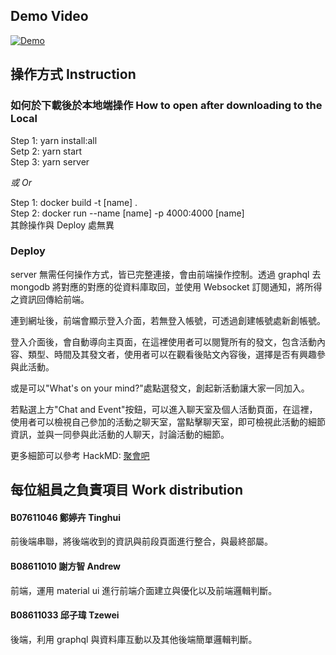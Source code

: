 ## Demo Video
[![Demo](https://i.ytimg.com/vi/PMlr5LC3iqo/maxresdefault.jpg)](https://www.youtube.com/watch?v=PMlr5LC3iqo&ab_channel=tzuwei "Demo") <br>

## 操作方式 Instruction

### 如何於下載後於本地端操作 How to open after downloading to the Local

Step 1: yarn install:all  
Setp 2: yarn start  
Step 3: yarn server

_或 Or_

Step 1: docker build -t [name] .  
Step 2: docker run --name [name] -p 4000:4000 [name]  
其餘操作與 Deploy 處無異 

### Deploy

server 無需任何操作方式，皆已完整連接，會由前端操作控制。透過 graphql 去 mongodb 將對應的對應的從資料庫取回，並使用 Websocket 訂閱通知，將所得之資訊回傳給前端。

連到網址後，前端會顯示登入介面，若無登入帳號，可透過創建帳號處新創帳號。

登入介面後，會自動導向主頁面，在這裡使用者可以閱覽所有的發文，包含活動內容、類型、時間及其發文者，使用者可以在觀看後貼文內容後，選擇是否有興趣參與此活動。

或是可以"What's on your mind?"處點選發文，創起新活動讓大家一同加入。

若點選上方"Chat and Event"按鈕，可以進入聊天室及個人活動頁面，在這裡，使用者可以檢視自己參加的活動之聊天室，當點擊聊天室，即可檢視此活動的細節資訊，並與一同參與此活動的人聊天，討論活動的細節。

更多細節可以參考 HackMD: [聚會吧](https://hackmd.io/@DVCmcNLyR3yTBuTONeC_Tw/Group6/edit)

## 每位組員之負責項目 Work distribution

#### **B07611046 鄭婷卉 Tinghui**

前後端串聯，將後端收到的資訊與前段頁面進行整合，與最終部屬。

#### **B08611010 謝方智 Andrew**

前端，運用 material ui 進行前端介面建立與優化以及前端邏輯判斷。

#### **B08611033 邱子瑋 Tzewei**

後端，利用 graphql 與資料庫互動以及其他後端簡單邏輯判斷。
